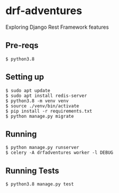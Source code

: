 # drf-adventures
Exploring Django Rest Framework features

## Pre-reqs
    $ python3.8

## Setting up

    $ sudo apt update
    $ sudo apt install redis-server
    $ python3.8 -m venv venv
    $ source ./venv/bin/activate
    $ pip install -r requirements.txt
    $ python manage.py migrate

## Running

    $ python manage.py runserver
    $ celery -A drfadventures worker -l DEBUG

## Running Tests
    $ python3.8 manage.py test
